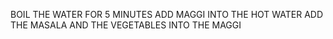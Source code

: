 BOIL THE WATER FOR 5 MINUTES
ADD MAGGI INTO THE HOT WATER
ADD THE MASALA AND THE VEGETABLES INTO THE MAGGI 